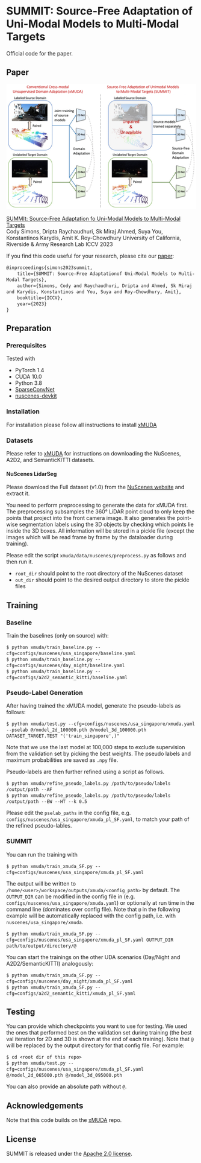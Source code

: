 # SUMMIT: Source-Free Adaptation of Uni-Modal Models to Multi-Modal Targets

Official code for the paper.

## Paper
![](./teaser.png)

[SUMMIt: Source-Free Adaptation fo Uni-Modal Models to Multi-Modal Targets](https://arxiv.org/pdf/2308.11880v1.pdf)  
 Cody Simons, Dripta Raychaudhuri, Sk Miraj Ahmed, Suya You, Konstantinos Karydis, Amit K. Roy-Chowdhury
 University of California, Riverside & Army Research Lab
 ICCV 2023

If you find this code useful for your research, please cite our [paper](https://arxiv.org/pdf/2308.11880v1.pdf):

```
@inproceedings{simons2023summit,
    title={SUMMIT: Source-Free Adaptationof Uni-Modal Models to Multi-Modal Targets},
    author={Simons, Cody and Raychaudhuri, Dripta and Ahmed, Sk Miraj and Karydis, Konstantinos and You, Suya and Roy-Chowdhury, Amit},
    booktitle={ICCV},
    year={2023}
}
```

## Preparation
### Prerequisites
Tested with
* PyTorch 1.4
* CUDA 10.0
* Python 3.8
* [SparseConvNet](https://github.com/facebookresearch/SparseConvNet)
* [nuscenes-devkit](https://github.com/nutonomy/nuscenes-devkit)

### Installation
For installation please follow all instructions to install [xMUDA](https://github.com/valeoai/xmuda)

### Datasets
Please refer to [xMUDA](https://github.com/valeoai/xmuda) for instructions on downloading the NuScenes, A2D2, and SemanticKITTI datasets.
#### NuScenes LidarSeg
Please download the Full dataset (v1.0) from the [NuScenes website](https://www.nuscenes.org) and extract it.

You need to perform preprocessing to generate the data for xMUDA first.
The preprocessing subsamples the 360° LiDAR point cloud to only keep the points that project into
the front camera image. It also generates the point-wise segmentation labels using
the 3D objects by checking which points lie inside the 3D boxes. 
All information will be stored in a pickle file (except the images which will be 
read frame by frame by the dataloader during training).

Please edit the script `xmuda/data/nuscenes/preprocess.py` as follows and then run it.
* `root_dir` should point to the root directory of the NuScenes dataset
* `out_dir` should point to the desired output directory to store the pickle files

## Training
### Baseline
Train the baselines (only on source) with:
```
$ python xmuda/train_baseline.py --cfg=configs/nuscenes/usa_singapore/baseline.yaml
$ python xmuda/train_baseline.py --cfg=configs/nuscenes/day_night/baseline.yaml
$ python xmuda/train_baseline.py --cfg=configs/a2d2_semantic_kitti/baseline.yaml
```

### Pseudo-Label Generation
After having trained the xMUDA model, generate the pseudo-labels as follows:
```
$ python xmuda/test.py --cfg=configs/nuscenes/usa_singapore/xmuda.yaml --pselab @/model_2d_100000.pth @/model_3d_100000.pth DATASET_TARGET.TEST "('train_singapore',)"
```
Note that we use the last model at 100,000 steps to exclude supervision from the validation set by picking the best
weights. The pseudo labels and maximum probabilities are saved as `.npy` file.

Pseudo-labels are then further refined using a script as follows.
```
$ python xmuda/refine_pseudo_labels.py /path/to/pseudo/labels /output/path --AF
$ python xmuda/refine_pseudo_labels.py /path/to/pseudo/labels /output/path --EW --HT --k 0.5
```

Please edit the `pselab_paths` in the config file, e.g. `configs/nuscenes/usa_singapore/xmuda_pl_SF.yaml`,
to match your path of the refined pseudo-lables.

### SUMMIT
You can run the training with
```
$ python xmuda/train_xmuda_SF.py --cfg=configs/nuscenes/usa_singapore/xmuda_pl_SF.yaml
```

The output will be written to `/home/<user>/workspace/outputs/xmuda/<config_path>` by 
default. The `OUTPUT_DIR` can be modified in the config file in
(e.g. `configs/nuscenes/usa_singapore/xmuda.yaml`) or optionally at run time in the
command line (dominates over config file). Note that `@` in the following example will be
automatically replaced with the config path, i.e. with `nuscenes/usa_singapore/xmuda`.
```
$ python xmuda/train_xmuda_SF.py --cfg=configs/nuscenes/usa_singapore/xmuda_pl_SF.yaml OUTPUT_DIR path/to/output/directory/@
```

You can start the trainings on the other UDA scenarios (Day/Night and A2D2/SemanticKITTI) analogously:
```
$ python xmuda/train_xmuda_SF.py --cfg=configs/nuscenes/day_night/xmuda_pl_SF.yaml
$ python xmuda/train_xmuda_SF.py --cfg=configs/a2d2_semantic_kitti/xmuda_pl_SF.yaml
```

## Testing
You can provide which checkpoints you want to use for testing. We used the ones
that performed best on the validation set during training (the best val iteration for 2D and 3D is
shown at the end of each training). Note that `@` will be replaced
by the output directory for that config file. For example:
```
$ cd <root dir of this repo>
$ python xmuda/test.py --cfg=configs/nuscenes/usa_singapore/xmuda_pl_SF.yaml @/model_2d_065000.pth @/model_3d_095000.pth
```
You can also provide an absolute path without `@`. 

## Acknowledgements
Note that this code builds on the [xMUDA](https://github.com/valeoai/xmuda) repo.

## License
SUMMIT is released under the [Apache 2.0 license](./LICENSE).
